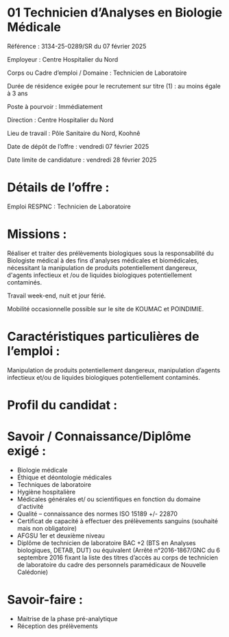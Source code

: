 # 01 Technicien d’Analyses en Biologie Médicale

Référence : 3134-25-0289/SR du 07 février 2025

Employeur : Centre Hospitalier du Nord

Corps ou Cadre d’emploi / Domaine : Technicien de Laboratoire

Durée de résidence exigée pour le recrutement sur titre (1) : au moins égale à 3 ans

Poste à pourvoir : Immédiatement

Direction : Centre Hospitalier du Nord

Lieu de travail : Pôle Sanitaire du Nord, Koohnê

Date de dépôt de l’offre : vendredi 07 février 2025

Date limite de candidature : vendredi 28 février 2025

# Détails de l’offre :

Emploi RESPNC : Technicien de Laboratoire

# Missions :

Réaliser et traiter des prélèvements biologiques sous la responsabilité du Biologiste médical à des fins d'analyses médicales et biomédicales, nécessitant la manipulation de produits potentiellement dangereux, d'agents infectieux et /ou de liquides biologiques potentiellement contaminés.

Travail week-end, nuit et jour férié.

Mobilité occasionnelle possible sur le site de KOUMAC et POINDIMIE.

# Caractéristiques particulières de l’emploi :

Manipulation de produits potentiellement dangereux, manipulation d’agents infectieux et/ou de liquides biologiques potentiellement contaminés.

# Profil du candidat :

# Savoir / Connaissance/Diplôme exigé :

- Biologie médicale
- Éthique et déontologie médicales
- Techniques de laboratoire
- Hygiène hospitalière
- Médicales générales et/ ou scientifiques en fonction du domaine d'activité
- Qualité – connaissance des normes ISO 15189 +/- 22870
- Certificat de capacité à effectuer des prélèvements sanguins (souhaité mais non obligatoire)
- AFGSU 1er et deuxième niveau
- Diplôme de technicien de laboratoire BAC +2 (BTS en Analyses biologiques, DETAB, DUT) ou équivalent (Arrêté n°2016-1867/GNC du 6 septembre 2016 fixant la liste des titres d’accès au corps de technicien de laboratoire du cadre des personnels paramédicaux de Nouvelle Calédonie)

# Savoir-faire :

- Maitrise de la phase pré-analytique
- Réception des prélèvements